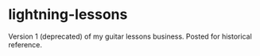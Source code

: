 # lightning-lessons

Version 1 (deprecated) of my guitar lessons business. Posted for historical reference. 
